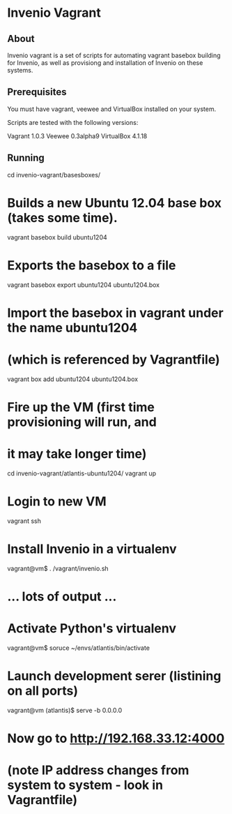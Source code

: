 Invenio Vagrant
===============

About 
-----
Invenio vagrant is a set of scripts for automating vagrant basebox building for
Invenio, as well as provisiong and installation of Invenio on these systems.

Prerequisites
-------------
You must have vagrant, veewee and VirtualBox installed on your system.

Scripts are tested with the following versions:

Vagrant 1.0.3
Veewee 0.3alpha9
VirtualBox 4.1.18

Running
-------
cd invenio-vagrant/basesboxes/

# Builds a new Ubuntu 12.04 base box (takes some time).
vagrant basebox build ubuntu1204

# Exports the basebox to a file
vagrant basebox export ubuntu1204 ubuntu1204.box

# Import the basebox in vagrant under the name ubuntu1204 
# (which is referenced by Vagrantfile)
vagrant box add ubuntu1204 ubuntu1204.box

# Fire up the VM (first time provisioning will run, and
# it may take longer time)
cd invenio-vagrant/atlantis-ubuntu1204/
vagrant up

# Login to new VM
vagrant ssh

# Install Invenio in a virtualenv
vagrant@vm$ . /vagrant/invenio.sh
# ... lots of output ...

# Activate Python's virtualenv
vagrant@vm$ soruce ~/envs/atlantis/bin/activate
# Launch development serer (listining on all ports)
vagrant@vm (atlantis)$ serve -b 0.0.0.0
# Now go to http://192.168.33.12:4000
# (note IP address changes from system to system - look in Vagrantfile)
